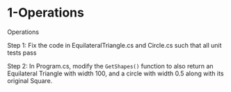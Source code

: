 # 1-Operations
Operations

Step 1: Fix the code in EquilateralTriangle.cs and Circle.cs such that all unit tests pass

Step 2: In Program.cs, modify the `GetShapes()` function to also return an Equilateral Triangle with width 100, and a circle with width 0.5 along with its original Square.
